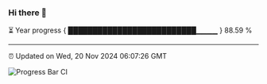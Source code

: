 ### Hi there 👋

⏳ Year progress { ██████████████████████████▁▁▁▁ } 88.59 %

---

⏰ Updated on Wed, 20 Nov 2024 06:07:26 GMT

![Progress Bar CI](https://github.com/liununu/liununu/workflows/Progress%20Bar%20CI/badge.svg)
